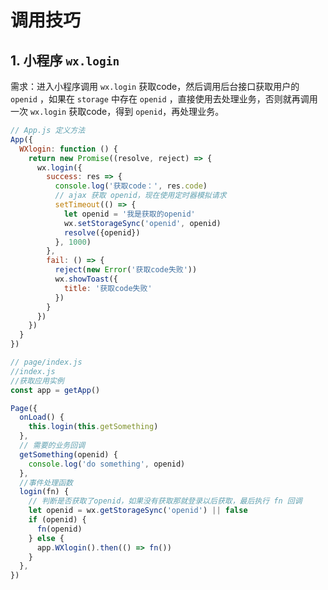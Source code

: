 # 调用技巧

## 1. 小程序 `wx.login`

需求：进入小程序调用 `wx.login` 获取code，然后调用后台接口获取用户的 `openid` ，如果在 `storage` 中存在 `openid` ，直接使用去处理业务，否则就再调用一次 `wx.login` 获取code，得到  `openid`，再处理业务。

```js
// App.js 定义方法
App({
  WXlogin: function () {
    return new Promise((resolve, reject) => {
      wx.login({
        success: res => {
          console.log('获取code：', res.code)
          // ajax 获取 openid，现在使用定时器模拟请求
          setTimeout(() => {
            let openid = '我是获取的openid'
            wx.setStorageSync('openid', openid)
            resolve({openid})
          }, 1000)
        },
        fail: () => {
          reject(new Error('获取code失败'))
          wx.showToast({
            title: '获取code失败'
          })
        }
      })
    })
  }
})
```

```js
// page/index.js
//index.js
//获取应用实例
const app = getApp()

Page({
  onLoad() {
    this.login(this.getSomething)
  },
  // 需要的业务回调
  getSomething(openid) {
    console.log('do something', openid)
  },
  //事件处理函数
  login(fn) {
    // 判断是否获取了openid，如果没有获取那就登录以后获取，最后执行 fn 回调
    let openid = wx.getStorageSync('openid') || false
    if (openid) {
      fn(openid)
    } else {
      app.WXlogin().then(() => fn())
    }
  },
})

```
